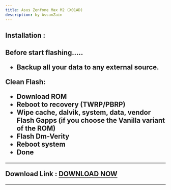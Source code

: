 ```yaml
---
title: Asus Zenfone Max M2 (X01AD)
description: by AssunZain
---
```


<h2>Installation :<h2/>

**Before start flashing…..**
- Backup all your data to any external source.

**Clean Flash:**
- Download ROM
- Reboot to recovery (TWRP/PBRP)
- Wipe cache, dalvik, system, data, vendor Flash Gapps (if you choose the Vanilla variant of the ROM)
- Flash Dm-Verity
- Reboot system
- Done


----
Download Link : [DOWNLOAD NOW](https://sourceforge.net/projects/projectmatrixx/files/Android-14/X01AD/)

----
